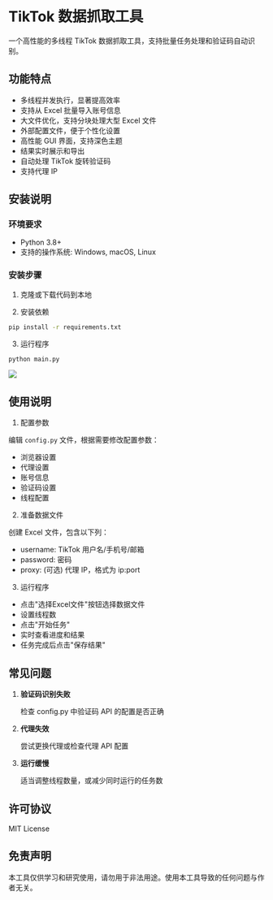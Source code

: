 # TikTok 数据抓取工具

一个高性能的多线程 TikTok 数据抓取工具，支持批量任务处理和验证码自动识别。

## 功能特点

- 多线程并发执行，显著提高效率
- 支持从 Excel 批量导入账号信息
- 大文件优化，支持分块处理大型 Excel 文件
- 外部配置文件，便于个性化设置
- 高性能 GUI 界面，支持深色主题
- 结果实时展示和导出
- 自动处理 TikTok 旋转验证码
- 支持代理 IP

## 安装说明

### 环境要求

- Python 3.8+
- 支持的操作系统: Windows, macOS, Linux

### 安装步骤

1. 克隆或下载代码到本地

2. 安装依赖

```bash
pip install -r requirements.txt
```

3. 运行程序

```bash
python main.py
```

![]([.\运行截图.png](https://github.com/BMHX/TikTok-data/blob/main/%E8%BF%90%E8%A1%8C%E6%88%AA%E5%9B%BE.png))

## 使用说明

1. 配置参数

编辑 `config.py` 文件，根据需要修改配置参数：

- 浏览器设置
- 代理设置
- 账号信息
- 验证码设置
- 线程配置

2. 准备数据文件

创建 Excel 文件，包含以下列：
- username: TikTok 用户名/手机号/邮箱
- password: 密码
- proxy: (可选) 代理 IP，格式为 ip:port

3. 运行程序

- 点击"选择Excel文件"按钮选择数据文件
- 设置线程数
- 点击"开始任务"
- 实时查看进度和结果
- 任务完成后点击"保存结果"

## 常见问题

1. **验证码识别失败**

   检查 config.py 中验证码 API 的配置是否正确

2. **代理失效**

   尝试更换代理或检查代理 API 配置

3. **运行缓慢**

   适当调整线程数量，或减少同时运行的任务数
   

## 许可协议

MIT License

## 免责声明

本工具仅供学习和研究使用，请勿用于非法用途。使用本工具导致的任何问题与作者无关。 
